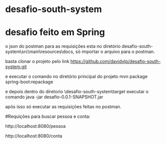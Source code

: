 # desafio-south-system

# desafio  feito em Spring

 o json do postman para as requisições esta no diretório desafio-south-system\src\main\resources\docs, só importar o arquivo para o postman.

 basta clonar o projeto pelo link https://github.com/davidvlp/desafio-south-system.git

e executar o comando no diretório principal do projeto mvn package spring-boot:repackage

e depois dentro do diretorio \desafio-south-system\target executar o comando java -jar desafio-0.0.1-SNAPSHOT.jar

após isso só executar as requisições feitas no postman.


#Requições para buscar pessoa e conta:

http://localhost:8080/pessoa

http://localhost:8080/conta